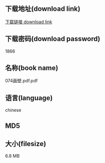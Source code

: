 ## 下载地址(download link)
[下载链接 download link](https://voluble-croquembouche-d321dc.netlify.app/?s=074%E7%94%BB%E5%A3%81.pdf)

## 下载密码(download password)
1866

## 名称(book name)
074画壁.pdf.pdf

## 语言(language)
chinese

## MD5


## 大小(filesize)
6.8 MB
